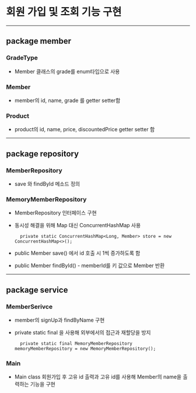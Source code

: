 # 회원 가입 및 조회 기능 구현 

---

## package member
### GradeType
- Member 클래스의 grade를 enum타입으로 사용

### Member
- member의 id, name, grade 를 getter setter함

### Product 
- product의 id, name, price, discountedPrice getter setter 함



---


## package repository
### MemberRepository
- save 와 findById 메소드 정의

### MemoryMemberRepository
- MemberRepository 인터페이스 구현
- 동시성 해결을 위해 Map 대신 ConcurrentHashMap 사용

        private static ConcurrentHashMap<Long, Member> store = new ConcurrentHashMap<>();

- public Member save() 에서 id 호출 시 1씩 증가하도록 함
- public Member findById() - memberId를 키 값으로 Member 반환

---

## package service
### MemberSerivce 
- member의 signUp과 findByName 구현
- private static final 을 사용해 외부에서의 접근과 재할당을 방지

        private static final MemoryMemberRepository memoryMemberRepository = new MemoryMemberRepository();

### Main
- Main class 회원가입 후 고유 id 출력과 고유 id를 사용해 Member의 name을 출력하는 기능을 구현